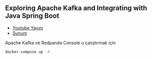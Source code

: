 ## Exploring Apache Kafka and Integrating with Java Spring Boot

- [Youtube Yayını](https://www.youtube.com/watch?v=OcgjFCynQkI)
- [Sunum](https://docs.google.com/presentation/d/12wkQgzRaABJjnYiMGkh1LjAQWkKBfHOlNlXg_fp_4Zk/edit#slide=id.g22c98feedb4_0_39)


Apache Kafka ve Redpanda Console u çalıştırmak için
```sh
docker-compose up -d
```